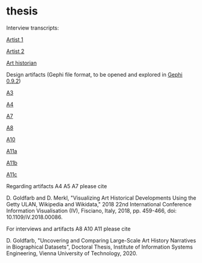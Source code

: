 # thesis
Interview transcripts:

[Artist 1](a1_interview_transcription.rtf)

[Artist 2](a2_interview_transcription.rtf)

[Art historian](ah_interview_transcription.rtf)

Design artifacts (Gephi file format, to be opened and explored in [Gephi 0.9.2](https://gephi.org/users/download/))

[A3](ulan_gcc_network_A3.gephi)

[A4](Wikipedia_network_ULAN_bios_A4.gephi)

[A7](person_to_art_architecture_styles_A7.gephi)

[A8](s2s_art_architecture_styles_A8.gephi)

[A10](artist_occ_network_A10.gephi)

[A11a](theology_and_clergy_network_A11a.gephi)

[A11b](government_network_A11b.gephi)

[A11c](STEM_network_A11c.gephi )

Regarding artifacts A4 A5 A7 please cite 

D. Goldfarb and D. Merkl, "Visualizing Art Historical Developments Using the Getty ULAN, Wikipedia and Wikidata," 2018 22nd International Conference Information Visualisation (IV), Fisciano, Italy, 2018, pp. 459-466, doi: 10.1109/iV.2018.00086.

For interviews and artifacts A8 A10 A11 please cite

D. Goldfarb, "Uncovering and Comparing Large-Scale Art History Narratives in Biographical Datasets", Doctoral Thesis, Institute of Information Systems Engineering, Vienna University of Technology, 2020.
